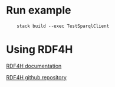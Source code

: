 # Run example

        stack build --exec TestSparqlClient

# Using RDF4H

[RDF4H documentation](https://robstewart57.github.io/rdf4h/)

[RDF4H github repository](https://github.com/robstewart57/rdf4h)

